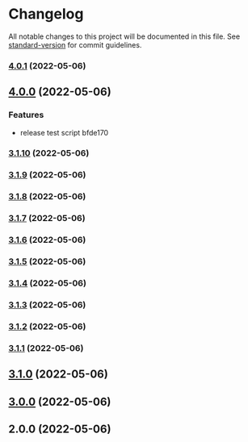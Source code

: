 # Changelog

All notable changes to this project will be documented in this file. See [standard-version](https://github.com/conventional-changelog/standard-version) for commit guidelines.

### [4.0.1](https://github.com/maguroid/standard-version-test/compare/v4.0.0...v4.0.1) (2022-05-06)

## [4.0.0](///compare/v3.1.10...v4.0.0) (2022-05-06)


### Features

* release test script bfde170

### [3.1.10](///compare/v3.1.9...v3.1.10) (2022-05-06)

### [3.1.9](///compare/v3.1.8...v3.1.9) (2022-05-06)

### [3.1.8](///compare/v3.1.7...v3.1.8) (2022-05-06)

### [3.1.7](///compare/v3.1.6...v3.1.7) (2022-05-06)

### [3.1.6](///compare/v3.1.5...v3.1.6) (2022-05-06)

### [3.1.5](///compare/v3.1.4...v3.1.5) (2022-05-06)

### [3.1.4](///compare/v3.1.3...v3.1.4) (2022-05-06)

### [3.1.3](///compare/v3.1.2...v3.1.3) (2022-05-06)

### [3.1.2](///compare/v3.1.1...v3.1.2) (2022-05-06)

### [3.1.1](///compare/v3.1.0...v3.1.1) (2022-05-06)

## [3.1.0](///compare/v3.0.0...v3.1.0) (2022-05-06)

## [3.0.0](///compare/v2.0.0...v3.0.0) (2022-05-06)

## 2.0.0 (2022-05-06)
